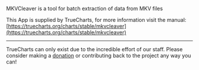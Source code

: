 MKVCleaver is a tool for batch extraction of data from MKV files

This App is supplied by TrueCharts, for more information visit the manual: [https://truecharts.org/charts/stable/mkvcleaver](https://truecharts.org/charts/stable/mkvcleaver)

---

TrueCharts can only exist due to the incredible effort of our staff.
Please consider making a [donation](https://truecharts.org/sponsor) or contributing back to the project any way you can!
